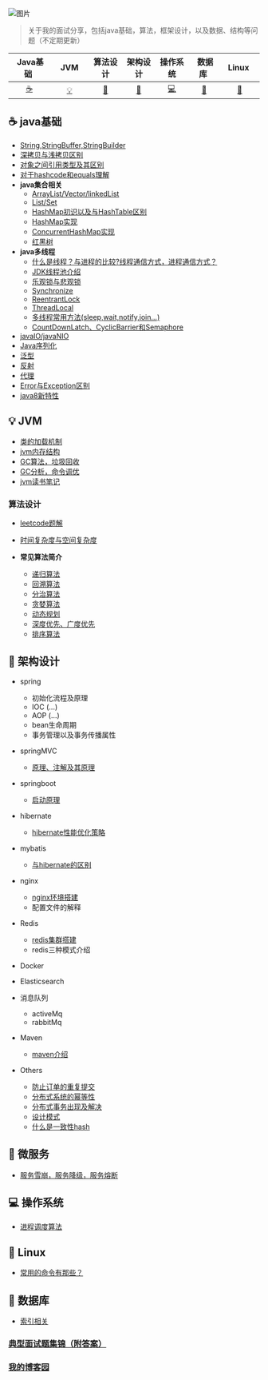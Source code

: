 ![图片](https://github.com/havenBoy/havenboy-java-Interview/blob/master/image/2.jpg)
> 关于我的面试分享，包括java基础，算法，框架设计，以及数据、结构等问题（不定期更新）

| &nbsp;Java基础&nbsp; | &nbsp;&nbsp;&nbsp;JVM&nbsp;&nbsp;&nbsp; | 算法设计 | 架构设计 | 操作系统 | &nbsp;数据库&nbsp; | &nbsp;&nbsp;Linux&nbsp;&nbsp;&nbsp; |
| :--------: | :---------: | :---------: | :---------: | :---------: | :---------:| :---------: | 
| [:coffee:](#coffee-java) | [:bulb:](#computer-JVM) | [:pencil:](#cloud-算法设计) | [:art:](#art-架构设计) | [:computer:](#floppy_disk-操作系统)|  [:floppy_disk:](#coffee-databases) | [:watermelon:](#coffee-linux) | 

## :coffee: java基础
- [String,StringBuffer,StringBuilder](https://github.com/havenBoy/havenboy-java-Interview/blob/master/javabasic/string.md)
- [深拷贝与浅拷贝区别](https://github.com/havenBoy/havenboy-java-Interview/blob/master/javabasic/copy.md)
- [对象之间引用类型及其区别](https://github.com/havenBoy/havenboy-java-Interview/blob/master/javabasic/reference.md)
- [对于hashcode和equals理解](https://github.com/havenBoy/havenboy-java-Interview/blob/master/javabasic/hashcode-equals.md)
- **java集合相关**
  * [ArrayList/Vector/linkedList](https://github.com/havenBoy/java--Interview/blob/master/javabasic/ArrayListVectorlinkedlist.md)
  * [List/Set](list-set)
  * [HashMap初识以及与HashTable区别](https://github.com/havenBoy/havenboy-java-Interview/blob/master/javabasic/hashmap-hashtable.md)
  * [HashMap实现](https://github.com/havenBoy/havenboy-java-Interview/blob/master/javabasic/hashmap.md)
  * [ConcurrentHashMap实现](https://github.com/havenBoy/havenboy-java-Interview/blob/master/javabasic/concurrenthashmap.md)
  * [红黑树](https://github.com/havenBoy/havenboy-java-Interview/blob/master/javabasic/red-black.md)
- **java多线程**
  * [什么是线程？与进程的比较?线程通信方式，进程通信方式？](https://github.com/havenBoy/havenboy-java-Interview/blob/master/javabasic/thread.md)
  * [JDK线程池介绍](https://github.com/havenBoy/havenboy-java-Interview/blob/master/javabasic/jdk-threadPool.md)
  * [乐观锁与悲观锁](https://github.com/havenBoy/havenboy-java-Interview/blob/master/javabasic/Pessimistic-lock&&optimistic-lock.md)
  * [Synchronize](https://github.com/havenBoy/havenboy-java-Interview/blob/master/javabasic/Synchronize.md)
  * [ReentrantLock](https://github.com/havenBoy/havenboy-java-Interview/blob/master/javabasic/ReentrantLock.md)
  * [ThreadLocal](https://github.com/havenBoy/havenboy-java-Interview/blob/master/javabasic/ThreadLocal.md)
  * [多线程常用方法(sleep,wait,notify,join...)](https://github.com/havenBoy/havenboy-java-Interview/blob/master/javabasic/sleep-wait.md)
  * [CountDownLatch、CyclicBarrier和Semaphore](https://github.com/havenBoy/havenboy-java-Interview/blob/master/javabasic/CountDownLatch)
- [javaIO/javaNIO](https://github.com/havenBoy/havenboy-java-Interview/blob/master/javabasic/javaIO-javaNIO.md)
- [Java序列化](https://github.com/havenBoy/havenboy-java-Interview/blob/master/javabasic/serializable.md)
- [泛型](https://github.com/havenBoy/havenboy-java-Interview/blob/master/javabasic/generics.md)
- [反射](https://github.com/havenBoy/havenboy-java-Interview/blob/master/javabasic/reflection.md)
- [代理](https://github.com/havenBoy/havenboy-java-Interview/blob/master/javabasic/proxy.md)
- [Error与Exception区别](https://github.com/havenBoy/havenboy-java-Interview/blob/master/javabasic/exception-error.md)
- [java8新特性](https://github.com/havenBoy/havenboy-java-Interview/blob/master/javabasic/java8.md)

## :bulb: JVM
- [类的加载机制](https://github.com/havenBoy/havenboy-java-Interview/blob/master/javabasic/jvm1.md)
- [jvm内存结构](https://github.com/havenBoy/havenboy-java-Interview/blob/master/javabasic/jvm2.md)
- [GC算法，垃圾回收](https://github.com/havenBoy/havenboy-java-Interview/blob/master/javabasic/jvm3.md)
- [GC分析，命令调优](https://github.com/havenBoy/havenboy-java-Interview/blob/master/javabasic/jvm4.md)
- [jvm读书笔记](https://github.com/havenBoy/java-book-notes/tree/master/%E6%B7%B1%E5%85%A5%E7%90%86%E8%A7%A3java%E8%99%9A%E6%8B%9F%E6%9C%BA)


### 算法设计
- [leetcode题解](https://github.com/havenBoy/LeetCode)
- [时间复杂度与空间复杂度](https://github.com/havenBoy/interview/blob/master/Algorithm/complex.md)

- **常见算法简介**
  * [递归算法](https://github.com/havenBoy/interview/blob/master/Algorithm/ALG1.md)
  * [回溯算法](https://github.com/havenBoy/interview/blob/master/Algorithm/ALG2.md)
  * [分治算法](https://github.com/havenBoy/interview/blob/master/Algorithm/ALG3.md)
  * [贪婪算法](https://github.com/havenBoy/interview/blob/master/Algorithm/ALG4.md)
  * [动态规划](https://github.com/havenBoy/interview/blob/master/Algorithm/ALG5.md)
  * [深度优先、广度优先](https://github.com/havenBoy/interview/blob/master/Algorithm/ALG6.md)
  * [排序算法](https://github.com/havenBoy/interview/blob/master/Algorithm/ALG7.md)

## :art: 架构设计
- spring
  * 初始化流程及原理
  * IOC (...)
  * AOP (...)
  * bean生命周期
  * 事务管理以及事务传播属性
- springMVC
  * [原理、注解及其原理](https://github.com/havenBoy/havenboy-java-Interview/blob/master/Architecture-design/springmvc.md)
- springboot
  * [启动原理](https://github.com/havenBoy/havenboy-java-Interview/blob/master/Architecture-design/springboot.md)
- hibernate
  * [hibernate性能优化策略](https://github.com/havenBoy/interview/blob/master/Architecture-design/hibernate/hibernate.md)
- mybatis
  * [与hibernate的区别](https://github.com/havenBoy/havenboy-java-Interview/blob/master/javabasic/Hibernate-MyBatis.md)
- nginx
  * [nginx环境搭建](https://github.com/havenBoy/interview/blob/master/Architecture-design/nginx/nginx.md)
  * 配置文件的解释
- Redis
  * [redis集群搭建](https://github.com/havenBoy/interview/blob/master/Architecture-design/redis/rediscluster.md)
  * redis三种模式介绍
- Docker

- Elasticsearch

- 消息队列
  * activeMq
  * rabbitMq
- Maven
  * [maven介绍](https://github.com/havenBoy/interview/blob/master/Architecture-design/maven/maven.md)
- Others
  * [防止订单的重复提交](https://github.com/havenBoy/havenboy-java-Interview/blob/master/Architecture-design/others/first.md)
  * [分布式系统的幂等性]()
  * [分布式事务出现及解决]()
  * [设计模式](https://github.com/havenBoy/havenboy-java-Interview/blob/master/Architecture-design/Java%2024%20%20design-pattern%20%20and%20%207%20standard/conclusion.md)
  * [什么是一致性hash]()
## :art: 微服务
- [服务雪崩，服务降级，服务熔断](https://github.com/havenBoy/havenboy-java-Interview/blob/master/microService/others/first.md)

## :computer: 操作系统
- [进程调度算法]()

## :watermelon: Linux
- [常用的命令有那些？]()

## :floppy_disk: 数据库
- [索引相关](https://github.com/havenBoy/interview/blob/master/databases/index.md)


### [典型面试题集锦（附答案）](https://github.com/havenBoy/havenboy-java-Interview/blob/master/interviewcases/interview_cases.md)

### [我的博客园](http://www.cnblogs.com/zxx-813/)
